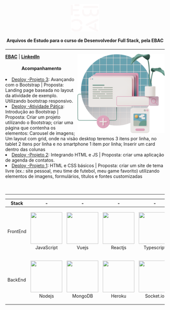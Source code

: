 <div align="center">
  <img align="center" width="90px" src="https://github.com/karolinadornelas/curso-ebac-fullstack/blob/main/assets/ebac.png">
  <h4>Arquivos de Estudo para o curso de Desenvolvedor Full Stack, pela EBAC<h4>
</div>

<hr>
    
<img
     align="right"
     height="250"
     src="https://github.com/karolinadornelas/curso-ebac-fullstack/blob/main/assets/3d-casual-life-article-review.png">
    
[**EBAC**](https://ebaconline.com.br/) |
[**LinkedIn**](https://www.linkedin.com/in/karolina-dornelas-b6aa29239/)
          <h4 align="center">Acompanhamento</h4> 
  <li><a href="https://tarefa-streaming-amfy.vercel.app/index.html">Deploy -Projeto 3</a>: Avançando com o Bootstrap | Proposta: Landing page baseada no layout da atividade de exemplo. Utilizando bootstrap responsivo.</li>
  <li><a href="https://btsrp-adv.vercel.app/">Deploy -Atividade Pática</a>: Introdução ao Bootstrap | Proposta:  Criar um projeto utilizando o Bootstrap; criar uma página que contenha os elementos: Carousel de imagens; Um layout com grid, onde na visão desktop teremos 3 itens por linha, no tablet 2 itens por linha e no smartphone 1 item por linha; Inserir um card dentro das colunas</li>
  <li><a href="https://agenda-ivory.vercel.app/">Deploy -Projeto 2</a>: Integrando HTML e JS | Proposta: criar uma aplicação de agenda de contatos.
  <li><a href="https://receitinha-eight.vercel.app/">Deploy -Projeto 1</a>: HTML e CSS básicos | Proposta: criar um site de tema livre (ex.: site pessoal, meu time de futebol, meu game favorito) utilizando elementos de imagens, formulários, títulos e fontes customizadas </li><br>
        
  <br>
  <hr>
    


| Stack    | -                                                                                                  | -                                                                                                 | -                                                                                                | -                                                                                                                | -                                                                                                   |
| -------- | -------------------------------------------------------------------------------------------------- | ------------------------------------------------------------------------------------------------- | ------------------------------------------------------------------------------------------------ | ---------------------------------------------------------------------------------------------------------------- | --------------------------------------------------------------------------------------------------- |
| FrontEnd | <p align="center"><img src="https://cdn.jsdelivr.net/gh/devicons/devicon@latest/icons/javascript/javascript-plain.svg" width="100" height="100"> <br />JavaScript</p>| <p align="center"><img src="https://cdn.jsdelivr.net/gh/devicons/devicon/icons/vuejs/vuejs-original.svg" width="100" height="100"> <br />Vuejs</p> |  <p align="center"><img src="https://cdn.jsdelivr.net/gh/devicons/devicon/icons/react/react-original.svg" width="100" height="100"> <br/>Reactjs</p> | <p align="center"><img src="https://cdn.jsdelivr.net/gh/devicons/devicon/icons/typescript/typescript-original.svg" width="100" height="100"> <br />Typescript</p>  | <p align="center"><img src="https://cdn.jsdelivr.net/gh/devicons/devicon/icons/redux/redux-original.svg" width="100" height="100"> <br />Redux</p>   
| BackEnd  | <p align="center"><img src="https://cdn.jsdelivr.net/gh/devicons/devicon/icons/nodejs/nodejs-plain.svg" width="100" height="100"> <br />Nodejs</p> | <p align="center"><img src="https://cdn.jsdelivr.net/gh/devicons/devicon/icons/mongodb/mongodb-plain.svg" width="100" height="100"> <br />MongoDB</p> | <p align="center"><img src="https://cdn.jsdelivr.net/gh/devicons/devicon/icons/heroku/heroku-original.svg" width="100" height="100"> <br/>Heroku</p> | <p align="center"><img src="https://cdn.jsdelivr.net/gh/devicons/devicon/icons/socketio/socketio-original.svg" width="100" height="100"> <br />Socket.io</p> | <p align="center"><img src="https://cdn.jsdelivr.net/gh/devicons/devicon/icons/python/python-original.svg" width="100" height="100"> <br />Python</p>
